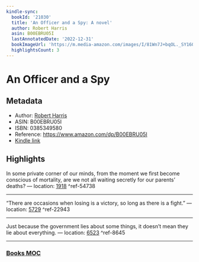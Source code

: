 ```yaml
---
kindle-sync:
  bookId: '21030'
  title: 'An Officer and a Spy: A novel'
  author: Robert Harris
  asin: B00EBRU05I
  lastAnnotatedDate: '2022-12-31'
  bookImageUrl: 'https://m.media-amazon.com/images/I/81Wn7J+bqOL._SY160.jpg'
  highlightsCount: 3
---
```

# An Officer and a Spy
## Metadata
* Author: [Robert Harris](https://www.amazon.comundefined)
* ASIN: B00EBRU05I
* ISBN: 0385349580
* Reference: https://www.amazon.com/dp/B00EBRU05I
* [Kindle link](kindle://book?action=open&asin=B00EBRU05I)

## Highlights
In some private corner of our minds, from the moment we first become conscious of mortality, are we not all waiting secretly for our parents’ deaths? — location: [1918](kindle://book?action=open&asin=B00EBRU05I&location=1918) ^ref-54738

---
“There are occasions when losing is a victory, so long as there is a fight.” — location: [5729](kindle://book?action=open&asin=B00EBRU05I&location=5729) ^ref-22943

---
Just because the government lies about some things, it doesn’t mean they lie about everything. — location: [6523](kindle://book?action=open&asin=B00EBRU05I&location=6523) ^ref-8645

---
### [Books MOC](Books%20MOC.md)